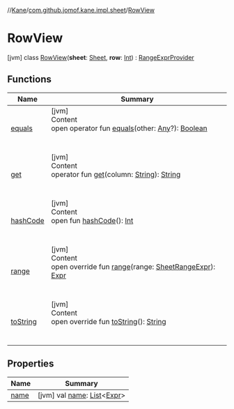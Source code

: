 //[Kane](../../index.md)/[com.github.jomof.kane.impl.sheet](../index.md)/[RowView](index.md)



# RowView  
 [jvm] class [RowView](index.md)(**sheet**: [Sheet](../-sheet/index.md), **row**: [Int](https://kotlinlang.org/api/latest/jvm/stdlib/kotlin/-int/index.html)) : [RangeExprProvider](../-range-expr-provider/index.md)   


## Functions  
  
|  Name|  Summary| 
|---|---|
| <a name="kotlin/Any/equals/#kotlin.Any?/PointingToDeclaration/"></a>[equals](../../com.github.jomof.kane.impl.types/-double-algebraic-type/index.md#%5Bkotlin%2FAny%2Fequals%2F%23kotlin.Any%3F%2FPointingToDeclaration%2F%5D%2FFunctions%2F-1866386450)| <a name="kotlin/Any/equals/#kotlin.Any?/PointingToDeclaration/"></a>[jvm]  <br>Content  <br>open operator fun [equals](../../com.github.jomof.kane.impl.types/-double-algebraic-type/index.md#%5Bkotlin%2FAny%2Fequals%2F%23kotlin.Any%3F%2FPointingToDeclaration%2F%5D%2FFunctions%2F-1866386450)(other: [Any](https://kotlinlang.org/api/latest/jvm/stdlib/kotlin/-any/index.html)?): [Boolean](https://kotlinlang.org/api/latest/jvm/stdlib/kotlin/-boolean/index.html)  <br><br><br>
| <a name="com.github.jomof.kane.impl.sheet/RowView/get/#kotlin.String/PointingToDeclaration/"></a>[get](get.md)| <a name="com.github.jomof.kane.impl.sheet/RowView/get/#kotlin.String/PointingToDeclaration/"></a>[jvm]  <br>Content  <br>operator fun [get](get.md)(column: [String](https://kotlinlang.org/api/latest/jvm/stdlib/kotlin/-string/index.html)): [String](https://kotlinlang.org/api/latest/jvm/stdlib/kotlin/-string/index.html)  <br><br><br>
| <a name="kotlin/Any/hashCode/#/PointingToDeclaration/"></a>[hashCode](../../com.github.jomof.kane.impl.types/-double-algebraic-type/index.md#%5Bkotlin%2FAny%2FhashCode%2F%23%2FPointingToDeclaration%2F%5D%2FFunctions%2F-1866386450)| <a name="kotlin/Any/hashCode/#/PointingToDeclaration/"></a>[jvm]  <br>Content  <br>open fun [hashCode](../../com.github.jomof.kane.impl.types/-double-algebraic-type/index.md#%5Bkotlin%2FAny%2FhashCode%2F%23%2FPointingToDeclaration%2F%5D%2FFunctions%2F-1866386450)(): [Int](https://kotlinlang.org/api/latest/jvm/stdlib/kotlin/-int/index.html)  <br><br><br>
| <a name="com.github.jomof.kane.impl.sheet/RowView/range/#com.github.jomof.kane.impl.sheet.SheetRangeExpr/PointingToDeclaration/"></a>[range](range.md)| <a name="com.github.jomof.kane.impl.sheet/RowView/range/#com.github.jomof.kane.impl.sheet.SheetRangeExpr/PointingToDeclaration/"></a>[jvm]  <br>Content  <br>open override fun [range](range.md)(range: [SheetRangeExpr](../-sheet-range-expr/index.md)): [Expr](../../com.github.jomof.kane/-expr/index.md)  <br><br><br>
| <a name="com.github.jomof.kane.impl.sheet/RowView/toString/#/PointingToDeclaration/"></a>[toString](to-string.md)| <a name="com.github.jomof.kane.impl.sheet/RowView/toString/#/PointingToDeclaration/"></a>[jvm]  <br>Content  <br>open override fun [toString](to-string.md)(): [String](https://kotlinlang.org/api/latest/jvm/stdlib/kotlin/-string/index.html)  <br><br><br>


## Properties  
  
|  Name|  Summary| 
|---|---|
| <a name="com.github.jomof.kane.impl.sheet/RowView/name/#/PointingToDeclaration/"></a>[name](name.md)| <a name="com.github.jomof.kane.impl.sheet/RowView/name/#/PointingToDeclaration/"></a> [jvm] val [name](name.md): [List](https://kotlinlang.org/api/latest/jvm/stdlib/kotlin.collections/-list/index.html)<[Expr](../../com.github.jomof.kane/-expr/index.md)>   <br>


